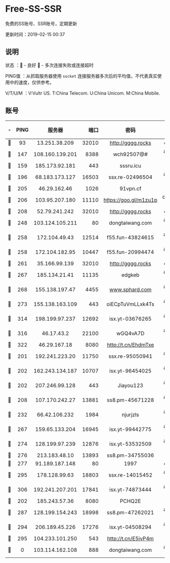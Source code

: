 # Free-SS-SSR

免费的SS账号、SSR账号，定期更新

更新时间：2019-02-15 00:37

## 说明

状态     ：🙂 - 良好 🙁 - 多次连接失败或连接超时

PING值   ：从抓取服务器使用 `socket` 连接服务器多次后的平均值，不代表真实使用中的速度，仅供参考。

V/T/U/M  ：V:Vultr US. T:China Telecom. U:China Unicom. M:China Mobile.

## 账号

|-|PING|服务器|端口|密码|加密方式|区域|V/T/U/M|
|:----:|:----:|:-----:|-----:|:----:|:----:|:----:|:----:|
|🙂|93|13.251.38.209|32010|http://gggg.rocks|chacha20|SG|10↑/9↑/9↑/10↑|
|🙂|147|108.160.139.201|8388|wch92507@#|aes-256-cfb|JP|7↓/10↑/10↑/10↑|
|🙂|159|185.173.92.181|443|sssru.icu|rc4-md5|RU|10↑/9↑/10↑/10↑|
|🙂|196|68.183.173.127|16503|ssx.re-02496504|aes-256-cfb|US|7↑/6↑/6↑/6↑|
|🙂|205|46.29.162.46|1026|91vpn.cf|rc4-md5|RU|8↑/8↓/9↑/10↑|
|🙂|206|103.95.207.180|11110|https://goo.gl/m1zu1p|chacha20-ietf|US|7↑/9↑/9↑/10↑|
|🙂|208|52.79.241.242|32010|http://gggg.rocks|chacha20|KR|10↑/10↑/10↑/10↑|
|🙂|248|103.124.105.211|80|dongtaiwang.com|aes-256-cfb|US|10↑/10↑/10↑/10↑|
|🙂|258|172.104.49.43|12514|f55.fun-43824615|aes-256-cfb|SG|6↑/6↑/6↑/6↑|
|🙂|258|172.104.182.95|10447|f55.fun-20994474|aes-256-cfb|SG|10↑/10↑/9↑/10↑|
|🙂|261|35.166.99.139|32010|http://gggg.rocks|chacha20|US|8↑/8↑/8↑/8↑|
|🙂|267|185.134.21.41|11135|edgkeb|aes-256-cfb|GB|10↑/10↑/10↑/10↑|
|🙂|268|155.138.197.47|4455|www.sphard.com|aes-256-cfb|US|9↑/10↑/10↑/10↑|
|🙂|273|155.138.163.109|443|oiECpTuVmLLxk4Ts|aes-256-cfb|US|4↑/10↑/10↑/10↑|
|🙂|314|198.199.97.237|12692|isx.yt-03676265|aes-256-cfb|US|9↑/9↑/9↑/9↑|
|🙂|316|46.17.43.2|22100|wGQ4vA7D|aes-256-gcm|RU|7↑/10↑/10↑/10↑|
|🙂|322|46.29.167.18|8080|http://t.cn/EhdmTxe|rc4-md5|RU|10↑/10↑/10↑/10↑|
|🙂|201|192.241.223.20|11750|ssx.re-95050941|aes-256-cfb|US|7↑/6↑/6↑/6↑|
|🙂|202|162.243.134.187|10707|isx.yt-96454025|aes-256-cfb|US|9↑/9↑/9↑/9↑|
|🙂|202|207.246.99.128|443|Jiayou123|aes-256-cfb|US|9↑/10↑/10↑/10↑|
|🙂|208|107.170.242.27|13881|ss8.pm-45671228|aes-256-cfb|US|10↑/10↑/9↑/10↑|
|🙂|232|66.42.106.232|1984|njurjzls|aes-256-cfb|US|10↑/10↑/10↑/10↑|
|🙂|267|159.65.133.204|16945|isx.yt-99442775|aes-256-cfb|SG|9↑/9↑/9↑/9↑|
|🙂|274|128.199.97.239|12876|isx.yt-53532509|aes-256-cfb|SG|9↑/9↑/9↑/9↑|
|🙂|276|213.183.48.10|13893|ss8.pm-34755036|rc4-md5|RU|10↑/10↑/9↑/10↑|
|🙂|277|91.189.187.148|80|1997|chacha20|US|10↑/10↑/10↑/10↑|
|🙂|295|178.128.99.63|18803|ssx.re-14015452|aes-256-cfb|SG|7↑/6↑/6↑/6↑|
|🙂|306|192.241.207.201|17841|isx.yt-74873444|aes-256-cfb|US|9↑/9↑/9↑/9↑|
|🙂|202|185.243.57.36|8080|PCHQ2E|rc4-md5|US|10↑/9↑/8↑/10↑|
|🙂|287|128.199.154.243|18998|ss8.pm-47262021|aes-256-cfb|SG|10↑/10↑/9↑/10↑|
|🙂|294|206.189.45.226|17276|isx.yt-04508294|aes-256-cfb|SG|9↑/9↑/9↑/9↑|
|🙁|295|104.233.101.250|543|http://t.cn/E5ivP4m|rc4-md5|CA|10↑/10↑/10↑/10↑|
|🙁|0|103.114.162.108|888|dongtaiwang.com|aes-256-cfb|US|10↑/0↓/0↓/1↑|

